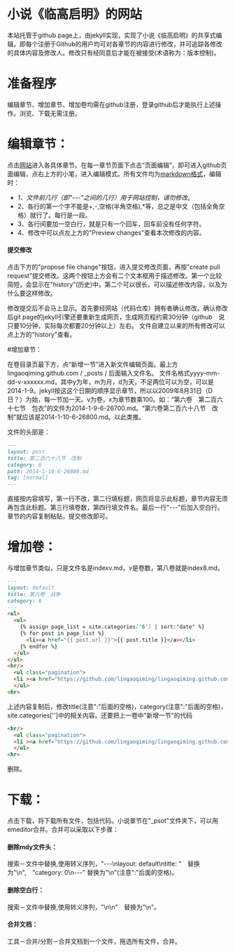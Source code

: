 小说《临高启明》的网站
======================

本站托管于github page上，由jekyll实现，实现了小说《临高启明》的共享式编辑，即每个注册于Github的用户均可对各章节的内容进行修改，并可追踪各修改的具体内容及修改人。修改只有经同意后才能在被接受(术语称为：版本控制)。

# 准备程序

编辑章节、增加章节、增加卷均需在github注册，登录github后才能执行上述操作。浏览、下载无需注册。

# 编辑章节：

点击[网站](http://lingaoqiming.github.io/)进入各具体章节。在每一章节页面下点击“页面编辑”，即可进入github页面编辑，点右上方的小笔，进入编辑模式。所有文件均为[markdown格式](https://www.zybuluo.com/mdeditor?url=https://www.zybuluo.com/static/editor/md-help.markdown)，编辑时：
- *1、文件前几行（即"---"之间的几行）用于网站控制，请勿修改*。
- 2、各行的第一个字不能是+,-,空格(半角空格),*等，总之是中文（包括全角空格）就行了。每行是一段。
- 3、各行间要加一空白行，就是只有一个回车，回车前没有任何字符。
- 4、修改中可以点左上方的"Preview changes"查看本次修改的内容。

#### 提交修改

点击下方的"propose file change"按钮，进入提交修改页面，再按"create pull request"提交修改。这两个按钮上方会有二个文本框用于描述修改。第一个比较简短，会显示在"history"(历史)中，第二个可以很长，可以描述修改内容，以及为什么要这样修改。

修改提交后不会马上显示。首先要经网站（代码仓库）拥有者确认修改。确认修改后git page的jekyll引擎还要重新生成网页，生成网页程约需30分钟（github　说只要10分钟，实际每次都要20分钟以上）左右。
文件自建立以来的所有修改可以点上方的"history"查看。

#增加章节：

在卷目录页最下方，点“新增一节”进入新文件编辑页面。最上方lingaoqiming.github.com / _posts / 后面输入文件名。
文件名格式yyyy-mm-dd-v-xxxxxx.md，其中y为年，m为月，d为天，不足两位可以为空，可以是2014-1-9。jekyll按这这个日期的顺序显示章节，所以以2009年8月31日（D日？）为始，每一节加一天。v为卷，x为章节数乘100。如：“第六卷　第二百六十七节　包衣”的文件为2014-1-9-6-26700.md。“第六卷第二百六十八节　改制”就应该是2014-1-10-6-26800.md。以此类推。

文件的头部是：

```markdown
---
layout: post
title: 第二百六十八节　改制
category: 6
path: 2014-1-10-6-26800.md
tag: [normal]
---
```

直接按内容填写，第一行不改，第二行填标题，网页将显示此标题，章节内容无须再包含此标题。第三行填卷数，第四行填文件名。最后一行"---"后加入空白行。章节的内容复制粘贴，提交修改即可。

# 增加卷：
与增加章节类似，只是文件名是indexv.md，v是卷数，第八卷就是index8.md。

```markdown
---
layout: default
title: 第六卷　战争
category: 6
---
<ul>
  <ul>
    {% assign page_list = site.categories['6'] | sort:"date" %}
    {% for post in page_list %}
      <li><a href="{{ post.url }}">{{ post.title }}</a></li>
    {% endfor %}
  </ul>
</ul>
<hr/>
  <ul class="pagination">
  <li ><a href="https://github.com/lingaoqiming/lingaoqiming.github.com/new/master/_posts">新增一节</a></li>
  </ul>
<hr>
```
上述内容复制后，修改title(注意":"后面的空格)，category(注意":"后面的空格)，site.categories['']中的相关内容。还要把上一卷中"新增一节"的代码

```markdown
<hr/>
  <ul class="pagination">
  <li ><a href="https://github.com/lingaoqiming/lingaoqiming.github.com/new/master/_posts">新增一节</a></li>
  </ul>
<hr>
```

删除。

# 下载：

点击下载，将下载所有文件，包括代码。小说章节在"_psot"文件夹下，可以用emeditor合并。合并可以采取以下步骤：

#### 删除mdy文件头：

搜索－文件中替换,使用转义序列，"---\nlayout: default\ntitle: "　替换为"\n",　"category: 0\n---" 替换为"\n"(注意":"后面的空格)。

#### 删除空白行：

搜索－文件中替换,使用转义序列，"\n\n"　替换为"\n"。

#### 合并文档：

工具－合并/分割－合并文档到一个文件，拖选所有文件，合并。
